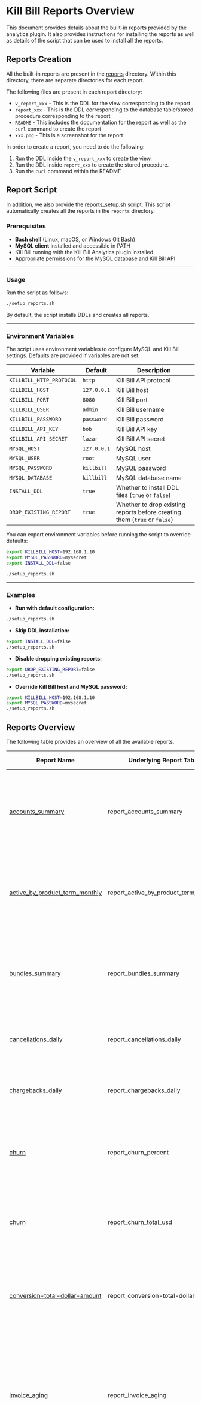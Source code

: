 # Kill Bill Reports Overview

This document provides details about the built-in reports provided by the analytics plugin. It also provides instructions for installing the reports as well as details of the script that can be used to install all the reports.

## Reports Creation

All the built-in reports are present in the [reports](https://github.com/killbill/killbill-analytics-plugin/reports) directory. Within this directory, there are separate directories for each report. 

The following files are present in each report directory:

* `v_report_xxx` - This is the DDL for the view corresponding to the report
* `report_xxx` - This is the DDL corresponding to the database table/stored procedure corresponding to the report
* `README` - This includes the documentation for the report as well as the `curl` command to create the report
* `xxx.png` - This is a screenshot for the report

In order to create a report, you need to do the following:

1. Run the DDL inside the `v_report_xxx` to create the view.
2. Run the DDL inside `report_xxx` to create the stored procedure.
3. Run the `curl` command within the README


## Report Script

In addition, we also provide the [reports_setup.sh](reports_setup.sh) script. This script automatically creates all the reports in the `reports` directory. 

### Prerequisites

- **Bash shell** (Linux, macOS, or Windows Git Bash)
- **MySQL client** installed and accessible in PATH
- Kill Bill running with the Kill Bill Analytics plugin installed
- Appropriate permissions for the MySQL database and Kill Bill API

---

### Usage

Run the script as follows:

```bash
./setup_reports.sh
```

By default, the script installs DDLs and creates all reports.

---

### Environment Variables

The script uses environment variables to configure MySQL and Kill Bill settings. Defaults are provided if variables are not set:

| Variable                 | Default                  | Description                                                               |
|--------------------------|--------------------------|---------------------------------------------------------------------------|
| `KILLBILL_HTTP_PROTOCOL` | `http`                   | Kill Bill API protocol                                                    |
| `KILLBILL_HOST`          | `127.0.0.1`              | Kill Bill host                                                            |
| `KILLBILL_PORT`          | `8080`                   | Kill Bill port                                                            |
| `KILLBILL_USER`          | `admin`                  | Kill Bill username                                                        |
| `KILLBILL_PASSWORD`      | `password`               | Kill Bill password                                                        |
| `KILLBILL_API_KEY`       | `bob`                    | Kill Bill API key                                                         |
| `KILLBILL_API_SECRET`    | `lazar`                  | Kill Bill API secret                                                      |
| `MYSQL_HOST`             | `127.0.0.1`              | MySQL host                                                                |
| `MYSQL_USER`             | `root`                   | MySQL user                                                                |
| `MYSQL_PASSWORD`         | `killbill`               | MySQL password                                                            |
| `MYSQL_DATABASE`         | `killbill`               | MySQL database name                                                       |
| `INSTALL_DDL`            | `true`                   | Whether to install DDL files (`true` or `false`)                          |
| `DROP_EXISTING_REPORT`   | `true`                   | Whether to drop existing reports before creating them (`true` or `false`) |

You can export environment variables before running the script to override defaults:

```bash
export KILLBILL_HOST=192.168.1.10
export MYSQL_PASSWORD=mysecret
export INSTALL_DDL=false

./setup_reports.sh
```

---

### Examples

- **Run with default configuration:**

```bash
./setup_reports.sh
```

- **Skip DDL installation:**

```bash
export INSTALL_DDL=false
./setup_reports.sh
```

- **Disable dropping existing reports:**

```bash
export DROP_EXISTING_REPORT=false
./setup_reports.sh
```

- **Override Kill Bill host and MySQL password:**

```bash
export KILLBILL_HOST=192.168.1.10
export MYSQL_PASSWORD=mysecret
./setup_reports.sh
```

## Reports Overview

The following table provides an overview of all the available reports.

| Report Name                                                                          | Underlying Report Table               | Report Description                                                                                                                                                               |
|--------------------------------------------------------------------------------------|---------------------------------------|----------------------------------------------------------------------------------------------------------------------------------------------------------------------------------|
| [accounts_summary](accounts_summary/README.md)                                       | report_accounts_summary               | Provides an account summary. Provides details like account balance, account status, currency, etc.                                                                               |
| [active_by_product_term_monthly](active_by_product_term_monthly/README.md)           | report_active_by_product_term_monthly | Compute (at the end of each month) the total number of active subscriptions per product and billing period.                                                                      |
| [bundles_summary](bundles_summary/README.md)                                         | report_bundles_summary                | Provides a subscription bundle summary. Provides details like CTD, plan name, price, for the base subscription in a bundle.                                                      |
| [cancellations_daily](cancellations_daily/README.md)                                 | report_cancellations_daily            | Compute the total number of cancellations per day per phase.                                                                                                                     |
| [chargebacks_daily](chargebacks_daily/README.md)                                     | report_chargebacks_daily              | Compute the total value (in the reference currency) of chargebacks per day per currency.                                                                                         |
| [churn](churn/README.md)                                                             | report_churn_percent              | Shows the churn percentage for monthly and annual subscriptions on a per-tenant, per-month basis.                                                                                |
| [churn](churn/README.md)                                                             | report_churn_total_usd              | Shows the total churned revenue for monthly and annual subscriptions on a per-tenant, per-month basis.                                                                           |
| [conversion-total-dollar-amount](conversion-total-dollar-amount/README.md)           | report_conversion-total-dollar-amount | Compute (monthly) the total revenue from subscriptions converting out of trial, grouped by tenant and billing period.                                                            |
| [invoice_aging](invoice_aging/README.md)                                             | report_invoice_aging                  | This report lists all customer invoice aging with remaining balances, breaking them into standard aging buckets and converting amounts to USD for easy comparison.               |
| [invoice_aging_no_payment](invoice_aging_no_payment/README.md)                       | report_invoice_aging_no_payment       | This report lists all customer invoices with no payments recorded, categorizing outstanding amounts into standard aging buckets and converting balances into USD for comparison. 
|
| [invoice_credits_daily](invoice_credits_daily/README.md)                             | report_invoice_credits_daily          | Total of invoice credits per tenant, per currency and per day.                                                                                                                   |
| [invoice_credits_monthly](invoice_credits_monthly/README.md)                         | report_invoice_credits_monthly        | Report of all invoice credits from the previous month, showing amounts in both original currency and USD equivalents.                                                            |
| [invoice_item_adjustments_daily](invoice_item_adjustments_daily/README.md)           | report_invoice_item_adjustments_daily                | Total of  invoice item adjustments per tenant, per currency and per day.                                                                                                         |
| [invoice_item_adjustments_monthly](invoice_item_adjustments_monthly/README.md)       | report_invoice_item_adjustments_monthly                | Report of all invoice item adjustments from the previous month, showing amounts in both original currency and USD equivalents.                                                   |
| [invoice_items_monthly](invoice_items_monthly/README.md)                             | report_invoice_items_monthly                | Report of all invoice items from the previous month, showing amounts in both original currency and USD equivalents.                                                              |
| [invoices_balance_daily](invoices_balance_daily/README.md)                           | report_invoices_balance_daily                | Compute the total sum of invoices balance (in the reference currency) per invoice created day.                                                                                   
|
| [invoices_daily](invoices_daily/README.md)                                           | report_invoices_daily                | Compute the total invoice amount charged (in the reference currency) per day per currency.                                                                                       |
| [invoices_monthly](invoices_monthly/README.md)                                       | report_invoices_monthly                | Report of all invoices from the previous month, showing amounts in both original currency and USD equivalents.                                                                   |
| [mrr_daily](mrr_daily/README.md)                                                     | report_mrr_daily                | Computes the total active MRR (monthly recurring revenue), broken down both by product and as a tenant-wide total (ALL) for each tenant and each day.                            |
| [new_accounts_daily](new_accounts_daily/README.md)                                   | report_new_accounts_daily                | Compute the total amount of new accounts created per day for each tenant.                                                                                                        |
| [overdue-states-count-daily](overdue-states-count-daily/README.md)                   | report_overdue-states-count-daily                | Count of overdue states per tenant and per day.                                                                                                                                  |
| [payment_provider_conversions](payment_provider_conversions/README.md)                    | report_payment_provider_conversions               | Compare the total number of transactions and the number of successful transactions that have occurred in a recent 15 minutes period to the same metrics that occurred in the corresponding 15 minutes from 14 days ago.                                                                                                                      |
| [payment_provider_errors](payment_provider_errors/README.md)                         | report_payment_provider_errors               | Compute the top errors per provider and currency, per day.                                                                                                                       |
| [payment_provider_monitor](payment_provider_monitor/README.md)                       | report_payment_provider_monitor               | Compute the number of successful transactions that have occurred in the past hour, for each payment service provider that has had transactions within the last week.             |
| [payments_by_provider](payments_by_provider/README.md)                               | report_payments_by_provider               | Compute the number of payments by transaction state over different timeframes for each payment service provider (plugin).                                                        |
| [payments_by_provider](payments_by_provider/README.md)                               | report_payments_by_provider_last_24h_summary               | Compute the number of payments by transaction state over different timeframes for each payment service provider (plugin).                                                        |
| [payments_monthly](payments_monthly/README.md)                                       | report_payments_monthly               | Report of all payments from the previous month, showing amounts in both original currency and USD equivalents.                                                                   |
| [payments_summary](payments_summary/README.md)                                       | report_payments_summary                | Provides payment summary. Provides details like payment_id, amount, etc.                                                                                                         |
| [payments_total_daily](payments_total_daily/README.md)                               | report_payments_total_daily                | Compute the total value (in the reference currency) of payments per day per currency.                                                                                            |
| [refunds-monthly](refunds-monthly/README.md)                                         | report_refunds-monthly                | Report of all refunds from the previous month, showing amounts in both original currency and USD equivalents.                                                                    |
| [refunds_total_daily](refunds_total_daily/README.md)                                 | report_refunds_total_daily                | Compute the total value (in the reference currency) of refunds per day per currency for each tenant.                                                                             |
| [subscribers-vs-non-subscribers](subscribers-vs-non-subscribers/README.md)           | report_subscribers-vs-non-subscribers                | Compute the total number of active (i.e. with at least one active subscription) and non-active accounts per tenant.                                                              |
| [trial-starts-count-daily](trial-starts-count-daily/README.md)                       | report_trial-starts-count-daily                | Count of new trial subscriptions per tenant, per day and per product.                                                                                                            |
| [trial-to-no-trial-conversions_daily](trial-to-no-trial-conversions_daily/README.md) | report_trial-to-no-trial-conversions_daily                | Count of subscriptions converting from trial to non-trial per tenant per day.                                                                                                    |

